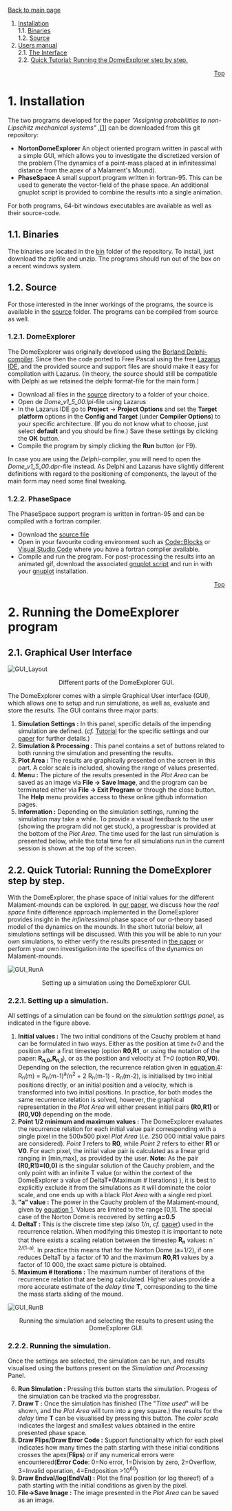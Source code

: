<a id='Top'></a>[Back to main page](../README.md)
1. [Installation](#Install)<br />
    1.1. [Binaries](#InstallBin)<br />
	1.2. [Source](#InstallSrc)<br />
2. [Users manual](#ManualND)<br />
	2.1. [The Interface](#InterfaceND) <br />
	2.2. [Quick Tutorial: Running the DomeExplorer step by step.](#RunningND) <br />
	

<div ALIGN="right"  > 
    
[Top](#Top)  </div>

# <a id='Install'></a> 1. Installation  

The two programs developed for the paper *"Assigning probabilities to non-Lipschitz mechanical systems"* ,[\[1\]](3_ReferenceList.md#ref_DS1)
can be downloaded from this git repository:
 - **NortonDomeExplorer** An object oriented program written in pascal with a simple GUI, which allows you to investigate the discretized version 
 of the problem (The dynamics of a point-mass placed at in infinitessimal distance from the apex of a Malament's Mound).
 - **PhaseSpace** A small support program written in fortran-95. This can be used to generate the vector-field of the phase space. An additional
 gnuplot script is provided to combine the results into a single animation.

For both programs, 64-bit windows executables are available as well as their source-code. 

##  <a id='InstallBin'></a> 1.1. Binaries
The binaries are located in the [bin](../bin/) folder of the repository. To install, just download the zipfile and unzip. The programs should 
run out of the box on a recent windows system.

##  <a id='InstallSrc'></a> 1.2. Source
For those interested in the inner workings of the programs, the source is available in the [source](../source/) folder. The programs 
can be compiled from source as well.
### 1.2.1. DomeExplorer
The DomeExplorer was originally developed using the [Borland Delphi-compiler](https://www.embarcadero.com/products/delphi). 
Since then the code ported to Free Pascal using the free [Lazarus IDE](https://www.lazarus-ide.org/), and the provided source and 
support files are should make it easy for compilation with Lazarus. (In theory, the source should still be compatible with Delphi 
as we retained the delphi format-file for the main form.)  
* Download all files in the [source](../source/DomeExplorer/) directory to a folder of your choice.
* Open de *Dome_v1_5_00.lpi*-file using Lazarus
* In the Lazarus IDE go to **Project** -> **Project Options** and set the **Target platform** options in the 
  **Config and Target** (under **Compiler Options**) to your specific architecture. (If you do not know what to 
  choose, just select **default** and you should be fine.) Save these settings by clicking the **OK** button.
* Compile the program by simply clicking the **Run** button (or F9). 

In case you are using the *Delphi*-compiler, you will need to open the *Dome_v1_5_00.dpr*-file instead. As Delphi 
and Lazarus have slightly different definitions with regard to the positioning of components, the layout of the main 
form may need some final tweaking.

### 1.2.2. PhaseSpace
The PhaseSpace support program is written in fortran-95 and can be compiled with a 
fortran compiler.
* Download the [source file](../source/PhaseSpace/PhaseSpace.f95)
* Open in your favourite coding environment such as [Code::Blocks](https://www.codeblocks.org/) 
or [Visual Studio Code](https://code.visualstudio.com/) where you have a fortran compiler available.
* Compile and run the program.
For post-processing the results into an animated gif, download the associated 
[gnuplot script](../source/PhaseSpace/plotVector_animate.gpl) and run in with 
your [gnuplot](http://www.gnuplot.info/) installation.

<div ALIGN="right"  > 
    
[Top](#Top)  </div>

# <a id='ManualND'></a> 2. Running the DomeExplorer program

## <a id='InterfaceND'></a> 2.1. Graphical User Interface

![GUI_Layout](../images/NDE_Layout.png)
<p align="center" width=60%>
Different parts of the DomeExplorer GUI.</p>

The DomeExplorer comes with a simple Graphical User interface (GUI), which allows one to setup and run simulations, 
as well as, evaluate and store the results. The GUI contains three major parts:
 1. <b> Simulation Settings :</b> In this panel, specific details of the impending simulation are defined. (*cf.* [Tutorial](#RunningND) 
 for the specific settings and our [paper](3_ReferenceList.md#ref_DS1) for further details.)
 2. <b> Simulation & Processing :</b> This panel contains a set of buttons related to both running the simulation and presenting
 the results.
 3. <b> Plot Area :</b> The results are graphically presented on the screen in this part. A color scale is included, showing the range
 of values presented.
 4. <b> Menu :</b> The picture of the results presented in the *Plot Area* can be saved as an image via **File -> Save Image**, 
 and the program can be terminated either via **File -> Exit Program** or through the close button. The **Help** menu provides access to 
 these online github information pages. 
 5. <b> Information :</b> Depending on the simulation settings, running the simulation may take a while. To provide a visual feedback to the 
 user (showing the program did not get stuck), a progressbar is provided at the bottom of the *Plot Area*. The time used for the last 
 run simulation is presented below, while the total time for all simulations run in the current session is shown at the top of the screen.


## <a id='RunningND'></a> 2.2. Quick Tutorial: Running the DomeExplorer step by step.

With the DomeExplorer, the phase space of initial values for the different Malament-mounds can be explored. In [our paper](3_ReferenceList.md#ref_DS1),
we discuss how the *real space* finite difference approach implemented in the DomeExplorer provides insight in the *infinitessimal* phase space 
of our &alpha;-theory based model of the dynamics on the mounds. In the short tutorial below, all simulations settings will be discussed. With this 
you will be able to run your own simulations, to either verify the results presented in [the paper](3_ReferenceList.md#ref_DS1) or perform your own
investigation into the specifics of the dynamics on Malament-mounds.  

![GUI_RunA](../images/NDE_Controls.png)
<p align="center" width=60%>
Setting up a simulation using the DomeExplorer GUI.</p>


### 2.2.1. Setting up a simulation.
All settings of a simulation can be found on the *simulation settings panel*, as indicated in the figure above.
 1. <b> Initial values :</b> The two initial conditions of the Cauchy problem at hand can be formulated in two ways. Either as the
 position at time *t=0* and the position after a first timestep (option **R0,R1**, or using the notation of the paper: **R<sub>n,0</sub>,R<sub>n,1</sub>**), or 
 as the position and velocity at *T=0* (option **R0,V0**).<br />
 Depending on the selection, the recurrence relation given in [equation 4](3_ReferenceList.md#ref_DS1): 
 R<sub>n</sub>(m) = R<sub>n</sub>(m-1)<sup>a</sup>/n<sup>2</sup> + 2 R<sub>n</sub>(m-1) - R<sub>n</sub>(m-2), is initialised by two 
 initial positions directly, or an initial position and a velocity, which is transformed into two initial positions. In practice, for both modes the
 same recurrence relation is solved, however, the graphical representation in the *Plot Area* will either present initial pairs **(R0,R1)** or **(R0,V0)**
 depending on the mode.  
 2. <b> Point 1/2 minimum and maximum values :</b> The DomeExplorer evaluates the recurrence relation for each initial value pair corresponding with a single 
 pixel in the 500x500 pixel *Plot Area* (*i.e.* 250 000 initial value pairs are considered). *Point 1* refers to **R0**, while *Point 2* refers to either **R1** or **V0**.
 For each pixel, the initial value pair is calculated as a linear 
 grid ranging in \[min,max\], as provided by the user. **Note:** As the pair **(R0,R1)=(0,0)** is the singular solution of the Cauchy problem, and the only point 
 with an infinite T value (or within the context of the DomeExplorer a value of DeltaT\*(Maximum \# Iterations) ), it is best to explicitly exclude it from the 
 simulations as it will dominate the color scale, and one ends up with a black *Plot Area* with a single red pixel.
 3. <b> "a" value :</b> The power in the Cauchy problem of the Malament-mound, given by [equation 1](3_ReferenceList.md#ref_DS1). Values are limited to the 
 range \[0,1\]. The special case of the Norton Dome is recovered by setting **a=0.5** 
 4. <b> DeltaT :</b> This is the discrete time step (also *1/n*, *cf.* [paper](3_ReferenceList.md#ref_DS1)) used in the recurrence relation. When modifying this
 timestep it is important to note that there exists a scaling relation between the timestep **R<sub>n</sub>** values: n<sup>-2/(1-a)</sup>. In practice this means that 
 for the Norton Dome (a=1/2), if one reduces DeltaT by a factor of 10 and the maximum **R0,R1** values by a factor of 10 000, the exact same picture is obtained.
 5. <b> Maximum \# Iterations :</b> The maximum number of iterations of the recurrence relation that are being calculated. Higher values provide a more accurate estimate 
 of the *delay time* **T**, corresponding to the time the mass starts sliding of the mound. 
 
![GUI_RunB](../images/NDE_Simulation.png)
<p align="center" width=60%>
Running the simulation and selecting the results to present using the DomeExplorer GUI.</p>

### 2.2.2. Running the simulation.
Once the settings are selected, the simulation can be run, and results visualised using the buttons present on the *Simulation and Processing* Panel.

  6. <b> Run Simulation :</b> Pressing this button starts the simulation. Progess of the simulation can be tracked via the progressbar.
  7. <b> Draw T :</b> Once the simulation has finished (The "*Time used*" will be shown, and the *Plot Area* will turn into a grey square.) the results for the  
  *delay time* **T** can be visualised by pressing this button. The *color scale* indicates the largest and smallest values obtained in the entire presented
  phase space.
  8. <b> Draw Flips/Draw Error Code :</b> Support functionality which for each pixel indicates how many times the path starting with these initial conditions 
  crosses the apex(**Flips**) or if any numerical errors were encountered(**Error Code**: 0=No error, 1=Division by zero, 2=Overflow, 3=Invalid operation, 4=Endposition >10<sup>60</sup>) 
  9. <b>Draw Endval/log(EndVal) :</b> Plot the final position (or log thereof) of a path starting with the initial conditions as given by the pixel.
  10. <b> File->Save Image :</b> The image presented in the *Plot Area* can be saved as an image.


